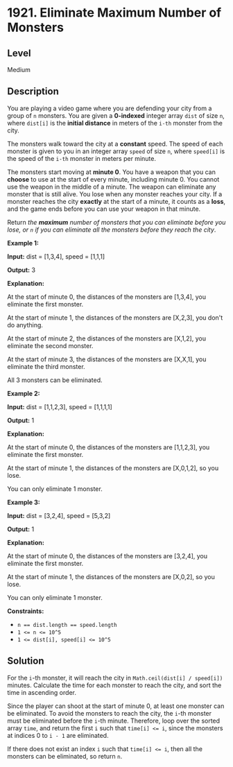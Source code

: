 # 1921. Eliminate Maximum Number of Monsters
## Level
Medium

## Description
You are playing a video game where you are defending your city from a group of `n` monsters. You are given a **0-indexed** integer array `dist` of size `n`, where `dist[i]` is the **initial distance** in meters of the `i-th` monster from the city.

The monsters walk toward the city at a **constant** speed. The speed of each monster is given to you in an integer array `speed` of size `n`, where `speed[i]` is the speed of the `i-th` monster in meters per minute.

The monsters start moving at **minute 0**. You have a weapon that you can **choose** to use at the start of every minute, including minute 0. You cannot use the weapon in the middle of a minute. The weapon can eliminate any monster that is still alive. You lose when any monster reaches your city. If a monster reaches the city **exactly** at the start of a minute, it counts as a **loss**, and the game ends before you can use your weapon in that minute.

Return *the **maximum** number of monsters that you can eliminate before you lose, or `n` if you can eliminate all the monsters before they reach the city*.

**Example 1:**

**Input:** dist = [1,3,4], speed = [1,1,1]

**Output:** 3

**Explanation:**

At the start of minute 0, the distances of the monsters are [1,3,4], you eliminate the first monster.

At the start of minute 1, the distances of the monsters are [X,2,3], you don't do anything.

At the start of minute 2, the distances of the monsters are [X,1,2], you eliminate the second monster.

At the start of minute 3, the distances of the monsters are [X,X,1], you eliminate the third monster.

All 3 monsters can be eliminated.

**Example 2:**

**Input:** dist = [1,1,2,3], speed = [1,1,1,1]

**Output:** 1

**Explanation:**

At the start of minute 0, the distances of the monsters are [1,1,2,3], you eliminate the first monster.

At the start of minute 1, the distances of the monsters are [X,0,1,2], so you lose.

You can only eliminate 1 monster.

**Example 3:**

**Input:** dist = [3,2,4], speed = [5,3,2]

**Output:** 1

**Explanation:**

At the start of minute 0, the distances of the monsters are [3,2,4], you eliminate the first monster.

At the start of minute 1, the distances of the monsters are [X,0,2], so you lose.

You can only eliminate 1 monster.

**Constraints:**

* `n == dist.length == speed.length`
* `1 <= n <= 10^5`
* `1 <= dist[i], speed[i] <= 10^5`

## Solution
For the `i`-th monster, it will reach the city in `Math.ceil(dist[i] / speed[i])` minutes. Calculate the time for each monster to reach the city, and sort the time in ascending order.

Since the player can shoot at the start of minute 0, at least one monster can be eliminated. To avoid the monsters to reach the city, the `i`-th monster must be eliminated before the `i`-th minute. Therefore, loop over the sorted array `time`, and return the first `i` such that `time[i] <= i`, since the monsters at indices 0 to `i - 1` are eliminated.

If there does not exist an index `i` such that `time[i] <= i`, then all the monsters can be eliminated, so return `n`.
